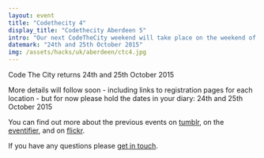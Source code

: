 ```yaml
---
layout: event
title: "Codethecity 4"
display_title: "Codethecity Aberdeen 5"
intro: "Our next CodeTheCity weekend will take place on the weekend of 24th and 25th October 2015."
datemark: "24th and 25th October 2015"
img: /assets/hacks/uk/aberdeen/ctc4.jpg
---
```


Code The City returns 24th and 25th October 2015
 

More details will follow soon - including links to registration pages for each location - but for now please hold the dates in your diary:  24th and 25th October 2015
 
You can find out more about the previous events on [tumblr](http://codethecity.tumblr.com/), on the [eventifier](http://eventifier.com/event/ctc2/), and on [flickr](https://secure.flickr.com/search/?tags=ctc2).
 
If you have any questions please [get in touch](mailto:steve@refreshaberdeen.com). 